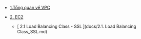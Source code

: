 - [1.Tổng quan về VPC](docs/1.VPC.md)

- [ 2. EC2 ](docs/2.EC2.png)

	- [ 2.1 Load Balancing Class - SSL ](docs/2.1. Load Balancing Class_SSL.md)
